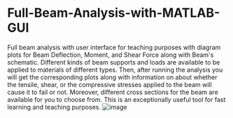 # Full-Beam-Analysis-with-MATLAB-GUI
Full beam analysis with user interface for teaching purposes with diagram plots for Beam Deflection, Moment, and Shear Force  along with Beam's schematic. Different kinds of beam supports and loads are available to be applied to materials of different types. Then, after running the analysis you will get the corresponding plots along with information on about whether the tensile, shear, or the compressive stresses applied to the beam will cause it to fail or not. Moreover, different cross sections for the beam are available for you to choose from. This is an exceptionally useful tool for fast learning and teaching purposes.
![image](https://user-images.githubusercontent.com/64142878/117693955-6d6ac000-b173-11eb-8ddf-3000f27bd70e.png)
